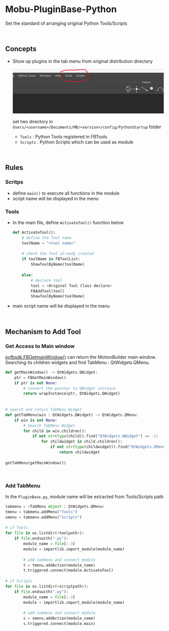 # Mobu-PluginBase-Python
Set the standard of arranging original Python Tools/Scripts

<br>

## Concepts
- Show up plugins in the tab menu from original distribution directory

    ![alt text](image-1.png)

    set two directory in `Users/<username>/Documents/MB/<version>/config/PythonStartup` folder

    - `Tools`   : Python Tools registered in FBTools
    - `Scripts` : Python Scripts which can be used as module
<br>

## Rules
### Scritps
- define `main()` to execute all functions in the module
- script name will be displayed in the menu 


### Tools
- In the main file, define `ActivateTool()` function below  

    ```python
    def ActivateTool():
        # define the Tool name 
        toolName = "<tool name>"

        # check the Tool already created
        if toolName in FBToolList:
            ShowToolByName(toolName)
    
        else:
            # declare tool
            tool = <Original Tool Class declare>
            FBAddTool(tool)
            ShowToolByName(toolName)
    ```

- main script name will be displayed in the manu

<br>

## Mechanism to Add Tool
### Get Access to Main window
[pyfbsdk.FBGetmainWindow()](https://help.autodesk.com/cloudhelp/2025/ENU/MOBU-PYTHON-API-REF/namespacepyfbsdk.html#a168c7b3df16bd9358f8326cd57167134) can return the MotionBuilder main window.<br>
Searching its children widgets and find TabMenu : QtWidgets.QMenu.

```python
def getMainWindow() -> QtWidgets.QWidget:
    ptr = FBGetMainWindow()
    if ptr is not None:
        # convert the pointer to QWidget instance
        return wrapInstance(ptr, QtWidgets.QWidget)


# search and return TabMenu Widget 
def getTabMenu(win : QtWidgets.QWidget) -> QtWidgets.QMenu:
    if win is not None:
        # Search TabMenu Widget
        for child in win.children():
            if not str(type(child)).find("QtWidgets.QWidget") == -1:
                for childwidget in child.children():
                    if not str(type(childwidget)).find("QtWidgets.QMenuBar") == -1:
                        return childwidget

getTabMenu(getMainWindow())
```


<br>

### Add TabMenu
In the `PluginBase.py`, module name will be extracted from Tools/Scripts path  

```python
tabmenu = <TabMenu object : QtWidgets.QMenu>
tmenu = tabmenu.addMenu("Tools")
smenu = tabmenu.addMenu("Scripts")

# if Tools
for file in os.listdir(<toolpath>):
    if file.endswith(".py"):
        module_name = file[:-3]
        module = importlib.import_module(module_name)
        
        # add submenu and connect module
        t = tmenu.addAction(module_name)
        t.triggered.connect(module.ActivateTool)

# if Scripts
for file in os.listdir(<scriptpath>):
    if file.endswith(".py"):
        module_name = file[:-3]
        module = importlib.import_module(module_name)

        # add submenu and connect module
        s = smenu.addAction(module_name)
        s.triggered.connect(module.main)
```

<br>